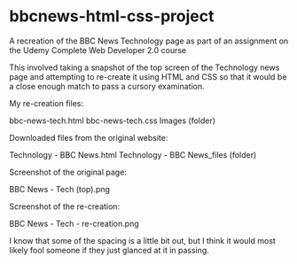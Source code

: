 # bbcnews-html-css-project
A recreation of the BBC News Technology page as part of an assignment on the Udemy Complete Web Developer 2.0 course

This involved taking a snapshot of the top screen of the Technology news page and attempting to re-create it using HTML and CSS so that it would be a close enough match to pass a cursory examination.

My re-creation files:

bbc-news-tech.html
bbc-news-tech.css
Images (folder)

Downloaded files from the original website:

Technology - BBC News.html
Technology - BBC News_files (folder)

Screenshot of the original page:

BBC News - Tech (top).png

Screenshot of the re-creation:

BBC News - Tech - re-creation.png

I know that some of the spacing is a little bit out, but I think it would most likely fool someone if they just glanced at it in passing.
